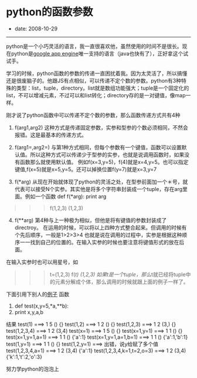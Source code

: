 # python的函数参数

- date: 2008-10-29

--------------------------


python是一个小巧灵活的语言，我一直很喜欢他，虽然使用的时间不是很长。现在python是[google app engine](http://code.google.com/appengine/)唯一支持的语言（java也快有了），正好拿这个试试手。

学习的时候，python函数的参数的传递一直困扰着我。因为太灵活了，所以搞懂还是很废脑子的。他跟JS有点相似，可以传递不定个数的参数。python有3种特殊的类型：list，tuple，directory。list就是数组功能强大；tuple是一个固定化的list，不可以增减元素，不过可以和list转化；directory存的是一对键值，像map一样。

刚才说了python函数中可以传递不定个数的参数，那么函数传递方式共有4种


1. f(arg1,arg2)
这种方式是传递固定参数，实参和型参的个数必须相同，不然会报错。这是最基本的传递方式。

2. f(arg1=,arg2=)
与第1种方式相同，但每个参数有一个键值，函数可以设置默认值。所以这种方式可以传递少于型参的实参，也就是说调用函数时，如果没有函数那么就使用默认值。
例如f(x=3,y=5)，f(4)就是x=4,y=5。也可以指定键值,f(x=5)就是x=5,y=5。还可以掉换位置f(y=7)就是x=3,y=7

3. f(*arg)
从现在开始就体现了python的灵活之处，在型参前面加一个＊号，就代表可以接受N个实参。其实他是将多个字符串封装成一个tuple，存在arg里面。例如一个函数
def f(*arg):
print arg
>>>f(1,2,3)
(1,2,3)

4. f(**arg)
第4种与上一种极为相似，但他是将有键值的参数封装成了directroy。
在运用的时候，可以将以上四种方式整合起来。但调用的时候有个先后顺序，一般是1>2>3>4
也就是说在调用的过程中，实参是根据这种顺序一一找到自己的位置的。在输入实参的时候也要注意将键值形式的放在后面。

在输入实参时也可以用星号，如
>>>t=(1,2,3)
>>>f(*t)
(1,2,3)
如果t是一个tuple，那么*t就已经将tuple中的元素分解成个体，那么调用的时候就跟上面的例子一样了。

下面引用下别人的[例子](http://www.sqlite.com.cn/MySqlite/11/432.Html)
函数
1. def test(x,y=5,*a,**b):
2. print x,y,a,b

结果
test(1) ===> 1 5 () {}
test(1,2) ===> 1 2 () {}
test(1,2,3) ===> 1 2 (3,) {}
test(1,2,3,4) ===> 1 2 (3,4)
test(x=1) ===> 1 5 () {}
test(x=1,y=1) ===> 1 1 () {}
test(x=1,y=1,a=1) ===> 1 1 () {'a':1}
test(x=1,y=1,a=1,b=1) ===> 1 1 () {'a':1,'b':1}
test(1,y=1) ===> 1 1 () {}
test(1,2,y=1) ===> 出错，说y给赋了多个值
test(1,2,3,4,a=1) ===> 1 2 (3,4) {'a':1}
test(1,2,3,4,k=1,t=2,o=3) ===> 1 2 (3,4) {'k':1,'t':2,'o':3}

努力学python的泡泡上

